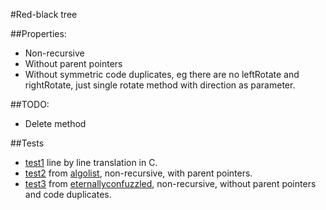 #Red-black tree

##Properties:
  - Non-recursive
  - Without parent pointers
  - Without symmetric code duplicates, eg there are no leftRotate and rightRotate, just single rotate method with direction as parameter.

##TODO:
  - Delete method

##Tests
  - [test1](https://github.com/freepk/redblack/blob/master/test/test1.c) line by line translation in C.
  - [test2](https://github.com/freepk/redblack/blob/master/test/test2.c) from [algolist](http://algolist.manual.ru), non-recursive, with parent pointers.
  - [test3](https://github.com/freepk/redblack/blob/master/test/test3.c) from  [eternallyconfuzzled](http://www.eternallyconfuzzled.com/tuts/datastructures/jsw_tut_rbtree.aspx), non-recursive, without parent pointers and code duplicates.
